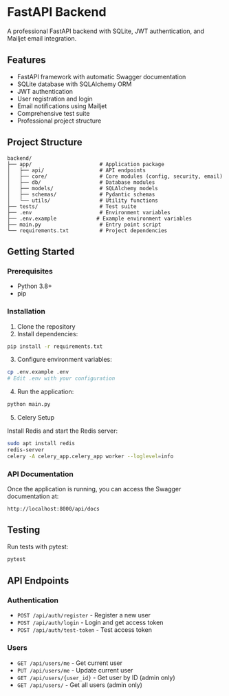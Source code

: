 # FastAPI Backend

A professional FastAPI backend with SQLite, JWT authentication, and Mailjet email integration.

## Features

- FastAPI framework with automatic Swagger documentation
- SQLite database with SQLAlchemy ORM
- JWT authentication
- User registration and login
- Email notifications using Mailjet
- Comprehensive test suite
- Professional project structure

## Project Structure

```
backend/
├── app/                      # Application package
│   ├── api/                  # API endpoints
│   ├── core/                 # Core modules (config, security, email)
│   ├── db/                   # Database modules
│   ├── models/               # SQLAlchemy models
│   ├── schemas/              # Pydantic schemas
│   └── utils/                # Utility functions
├── tests/                    # Test suite
├── .env                      # Environment variables
├── .env.example             # Example environment variables
├── main.py                   # Entry point script
└── requirements.txt          # Project dependencies
```

## Getting Started

### Prerequisites

- Python 3.8+
- pip

### Installation

1. Clone the repository
2. Install dependencies:

```bash
pip install -r requirements.txt
```

3. Configure environment variables:

```bash
cp .env.example .env
# Edit .env with your configuration
```

4. Run the application:

```bash
python main.py
```

5. Celery Setup

Install Redis and start the Redis server:

```bash
sudo apt install redis
redis-server
celery -A celery_app.celery_app worker --loglevel=info
```

### API Documentation

Once the application is running, you can access the Swagger documentation at:

```
http://localhost:8000/api/docs
```

## Testing

Run tests with pytest:

```bash
pytest
```

## API Endpoints

### Authentication

- `POST /api/auth/register` - Register a new user
- `POST /api/auth/login` - Login and get access token
- `POST /api/auth/test-token` - Test access token

### Users

- `GET /api/users/me` - Get current user
- `PUT /api/users/me` - Update current user
- `GET /api/users/{user_id}` - Get user by ID (admin only)
- `GET /api/users/` - Get all users (admin only)
